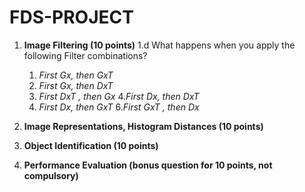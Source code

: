 # FDS-PROJECT

1. **Image Filtering (10 points)**
   1.d  What happens when you apply the following Filter combinations? 
    
    1. *First Gx, then GxT*
    2. *First Gx, then DxT*
    3. *First DxT , then Gx*
    4.*First Dx, then DxT*
    5. *First Dx, then GxT*
    6.*First GxT , then Dx*

2. **Image Representations, Histogram Distances (10 points)**

3. **Object Identification (10 points)**

4. **Performance Evaluation (bonus question for 10 points, not compulsory)**
